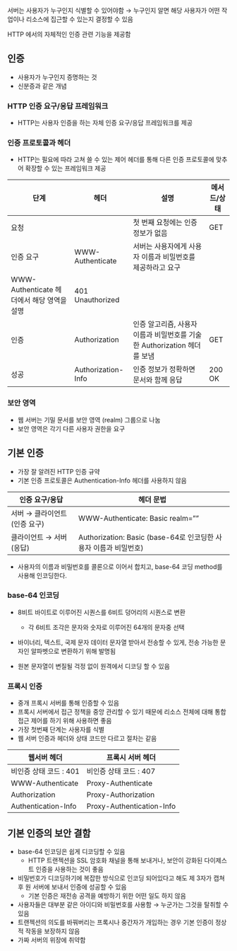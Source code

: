 서버는 사용자가 누구인지 식별할 수 있어야함 → 누구인지 알면 해당 사용자가 어떤 작업이나 리소스에 집근할 수 있는지 결정할 수 있음

HTTP 에서의 자체적인 인증 관련 기능을 제공함

## 인증

- 사용자가 누구인지 증명하는 것
- 신분증과 같은 개념

### HTTP 인증 요구/응답 프레임워크

- HTTP는 사용자 인증을 하는 자체 인증 요구/응답 프레임워크를 제공

### 인증 프로토콜과 헤더

- HTTP는 필요에 따라 고쳐 쓸 수 있는 제어 헤더를 통해 다른 인증 프로토콜에 맞추어 확장할 수 있는 프레임워크 제공

| 단계                                       | 헤더               | 설명                                                         | 메서드/상태 |
| ------------------------------------------ | ------------------ | ------------------------------------------------------------ | ----------- |
| 요청                                       |                    | 첫 번째 요청에는 인증 정보가 없음                            | GET         |
| 인증 요구                                  | WWW-Authenticate   | 서버는 사용자에게 사용 자 이름과 비밀번호를 제공하라고 요구  |             |
| WWW-Authenticate 헤더에서 해당 영역을 설명 | 401 Unauthorized   |                                                              |             |
| 인증                                       | Authorization      | 인증 알고리즘, 사용자 이름과 비밀번호를 기술한 Authorization 헤더를 보냄 | GET         |
| 성공                                       | Authorization-Info | 인증 정보가 정확하면 문서와 함께 응답                        | 200 OK      |

### 보안 영역

- 웹 서버는 기밀 문서를 보안 영역 (realm) 그룹으로 나눔
- 보안 영역은 각기 다른 사용자 권한을 요구

## 기본 인증

- 가장 잘 알려진 HTTP 인증 규약
- 기본 인증 프로토콜은 Authentication-Info 헤더를 사용하지 않음

| 인증 요구/응답                | 헤더 문법                                                    |
| ----------------------------- | ------------------------------------------------------------ |
| 서버 → 클라이언트 (인증 요구) | WWW-Authenticate: Basic realm=””                             |
| 클라이언트 → 서버 (응답)      | Authorization: Basic (base-64로 인코딩한 사용자 이름과 비밀번호) |

- 사용자의 이름과 비밀번호를 콜론으로 이어서 합치고, base-64 코딩 method를 사용해 인코딩한다.

### base-64 인코딩

- 8비트 바이트로 이루어진 시퀀스를 6비트 덩어리의 시퀀스로 변환
  - 각 6비트 조각은 문자와 숫자로 이루어진 64개의 문자중 선택

- 바이너리, 텍스트, 국제 문자 데이터 문자열 받아서 전송할 수 있게, 전송 가능한 문자인 알파벳으로 변환하기 위해 발명됨
- 원본 문자열이 변질될 걱정 없이 원격에서 디코딩 할 수 있음

### 프록시 인증

- 중개 프록시 서버를 통해 인증할 수 있음
- 프록시 서버에서 접근 정책을 중앙 관리할 수 있기 때문에 리소스 전체에 대해 통합 접근 제어를 하기 위해 사용하면 좋음
- 가장 첫번째 단계는 사용자를 식별
- 웹 서버 인증과 헤더와 상태 코드만 다르고 절차는 같음

| 웹서버 헤더            | 프록시 서버 헤더          |
| ---------------------- | ------------------------- |
| 비인증 상태 코드 : 401 | 비인증 상태 코드 : 407    |
| WWW-Authenticate       | Proxy-Authenticate        |
| Authorization          | Proxy-Authorization       |
| Authentication-Info    | Proxy-Authentication-Info |

## 기본 인증의 보안 결함

- base-64 인코딩은 쉽게 디코딩할 수 있음
  - HTTP 트랜젝션을 SSL 암호화 채널을 통해 보내거나, 보안이 강화된 다이제스트 인증을 사용하는 것이 좋음
- 비밀번호가 디코딩하기에 복잡한 방식으로 인코딩 되어있다고 해도 제 3자가 캡쳐 후 원 서버에 보내서 인증에 성공할 수 있음
  - 기본 인증은 재전송 공격을 예방하기 위한 어떤 일도 하지 않음
- 사용자들은 대부분 같은 아이디와 비밀번호를 사용함 → 누군가는 그것을 탈취할 수 있음
- 트랜젝션의 의도를 바꿔버리는 프록시나 중간자가 개입하는 경우 기본 인증이 정상적 작동을 보장하지 않음
- 가짜 서버의 위장에 취약함